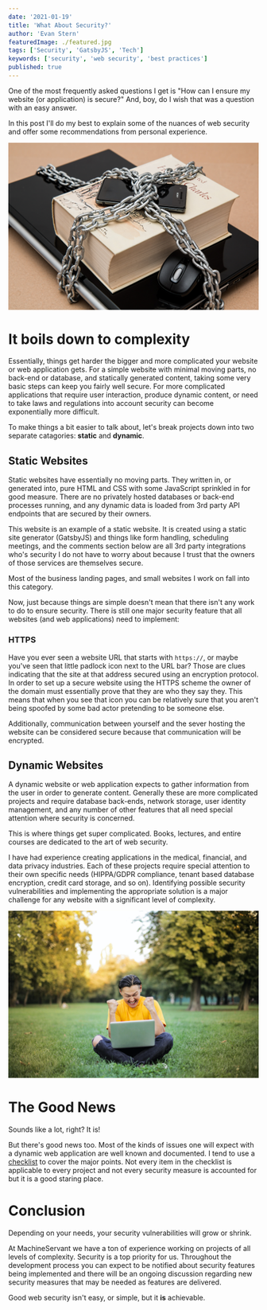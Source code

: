 ```yaml
---
date: '2021-01-19'
title: 'What About Security?'
author: 'Evan Stern'
featuredImage: ./featured.jpg
tags: ['Security', 'GatsbyJS', 'Tech']
keywords: ['security', 'web security', 'best practices']
published: true
---
```


One of the most frequently asked questions I get is "How can I ensure my website (or application) is secure?" And, boy, do I wish that was a question with an easy answer.

In this post I'll do my best to explain some of the nuances of web security and offer some recommendations from personal experience.

![Laptop, Book, and Phone in Chains](./laptop-book-phone-in-chains.jpg)

# It boils down to complexity

Essentially, things get harder the bigger and more complicated your website or web application gets. For a simple website with minimal moving parts, no back-end or database, and statically generated content, taking some very basic steps can keep you fairly well secure. For more complicated applications that require user interaction, produce dynamic content, or need to take laws and regulations into account security can become exponentially more difficult.

To make things a bit easier to talk about, let's break projects down into two separate catagories: **static** and **dynamic**.

## Static Websites

Static websites have essentially no moving parts. They written in, or generated into, pure HTML and CSS with some JavaScript sprinkled in for good measure. There are no privately hosted databases or back-end processes running, and any dynamic data is loaded from 3rd party API endpoints that are secured by their owners.

This website is an example of a static website. It is created using a static site generator (GatsbyJS) and things like form handling, scheduling meetings, and the comments section below are all 3rd party integrations who's security I do not have to worry about because I trust that the owners of those services are themselves secure.

Most of the business landing pages, and small websites I work on fall into this category.

Now, just because things are simple doesn't mean that there isn't any work to do to ensure security. There is still one major security feature that all websites (and web applications) need to implement:

### HTTPS

Have you ever seen a website URL that starts with `https://`, or maybe you've seen that little padlock icon next to the URL bar? Those are clues indicating that the site at that address secured using an encryption protocol. In order to set up a secure website using the HTTPS scheme the owner of the domain must essentially prove that they are who they say they. This means that when you see that icon you can be relatively sure that you aren't being spoofed by some bad actor pretending to be someone else.

Additionally, communication between yourself and the sever hosting the website can be considered secure because that communication will be encrypted.

## Dynamic Websites

A dynamic website or web application expects to gather information from the user in order to generate content. Generally these are more complicated projects and require database back-ends, network storage, user identity management, and any number of other features that all need special attention where security is concerned.

This is where things get super complicated. Books, lectures, and entire courses are dedicated to the art of web security.

I have had experience creating applications in the medical, financial, and data privacy industries. Each of these projects require special attention to their own specific needs (HIPPA/GDPR compliance, tenant based database encryption, credit card storage, and so on). Identifying possible security vulnerabilities and implementing the appropriate solution is a major challenge for any website with a significant level of complexity.

![Happy Man Sitting with His Laptop](./good-news.jpg)

# The Good News

Sounds like a lot, right? It is!

But there's good news too. Most of the kinds of issues one will expect with a dynamic web application are well known and documented. I tend to use a [checklist](https://github.com/0xRadi/OWASP-Web-Checklist) to cover the major points. Not every item in the checklist is applicable to every project and not every security measure is accounted for but it is a good staring place.

# Conclusion

Depending on your needs, your security vulnerabilities will grow or shrink.

At MachineServant we have a ton of experience working on projects of all levels of complexity. Security is a top priority for us. Throughout the development process you can expect to be notified about security features being implemented and there will be an ongoing discussion regarding new security measures that may be needed as features are delivered.

Good web security isn't easy, or simple, but it **is** achievable.
